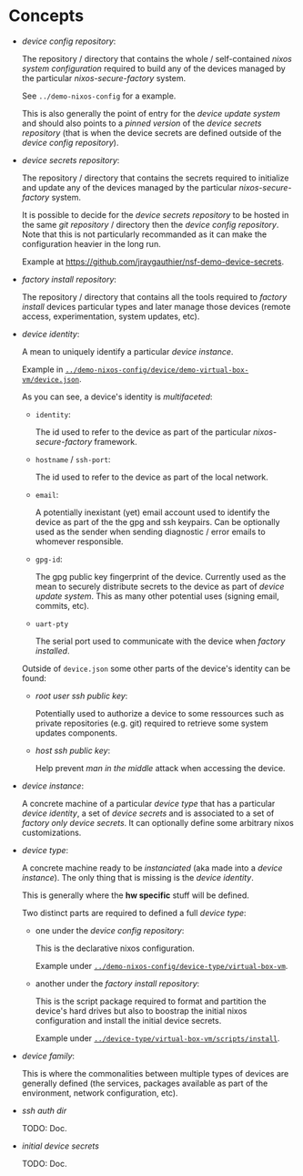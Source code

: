 Concepts
========

 -  *device config repository*:

    The repository / directory that contains the whole / self-contained *nixos
    system configuration* required to build any of the devices managed by the
    particular *nixos-secure-factory* system.

    See `../demo-nixos-config` for a example.

    This is also generally the point of entry for the *device update system* and
    should also points to a *pinned version* of the *device secrets repository*
    (that is when the device secrets are defined outside of the *device config
    repository*).

 -  *device secrets repository*:

    The repository / directory that contains the secrets required to initialize
    and update any of the devices managed by the particular
    *nixos-secure-factory* system.

    It is possible to decide for the *device secrets repository* to be hosted in
    the same *git repository* / directory then the *device config repository*.
    Note that this is not particularly recommanded as it can make the
    configuration heavier in the long run.

    Example at <https://github.com/jraygauthier/nsf-demo-device-secrets>.

 -  *factory install repository*:

    The repository / directory that contains all the tools required to
    *factory install* devices particular types and later manage those
    devices (remote access, experimentation, system updates, etc).

 -  *device identity*:

    A mean to uniquely identify a particular *device instance*.

    Example in
    [`../demo-nixos-config/device/demo-virtual-box-vm/device.json`](../demo-nixos-config/device/demo-virtual-box-vm/device.json).

    As you can see, a device's identity is *multifaceted*:

     -  `identity`:

        The id used to refer to the device as part of the particular
        *nixos-secure-factory* framework.

     -  `hostname` / `ssh-port`:

        The id used to refer to the device as part of the local network.

     -  `email`:

        A potentially inexistant (yet) email account used to identify the device
        as part of the the gpg and ssh keypairs. Can be optionally used as the
        sender when sending diagnostic / error emails to whomever responsible.

     -  `gpg-id`:

        The gpg public key fingerprint of the device. Currently used as the mean
        to securely distribute secrets to the device as part of *device update
        system*. This as many other potential uses (signing email, commits,
        etc).

     -  `uart-pty`

        The serial port used to communicate with the device when *factory
        installed*.

    Outside of `device.json` some other parts of the device's identity can be
    found:

     -  *root user ssh public key*:

        Potentially used to authorize a device to some ressources such as
        private repositories (e.g. git) required to retrieve some system updates
        components.

     -  *host ssh public key*:

        Help prevent *man in the middle* attack when accessing the device.

 -  *device instance*:

    A concrete machine of a particular *device type* that has a particular
    *device identity*, a set of *device secrets* and is associated to a set of
    *factory only device secrets*. It can optionally define some arbitrary nixos
    customizations.

 -  *device type*:

    A concrete machine ready to be *instanciated* (aka made into a *device
    instance*). The only thing that is missing is the *device identity*.

    This is generally where the **hw specific** stuff will be defined.

    Two distinct parts are required to defined a full *device type*:

     -  one under the *device config repository*:

        This is the declarative nixos configuration.

        Example under
        [`../demo-nixos-config/device-type/virtual-box-vm`](../demo-nixos-config/device-type/virtual-box-vm).

     -  another under the *factory install repository*:

        This is the script package required to format and partition the device's
        hard drives but also to boostrap the initial nixos configuration and
        install the initial device secrets.

        Example under
        [`../device-type/virtual-box-vm/scripts/install`](../device-type/virtual-box-vm/scripts/install).

 -  *device family*:

    This is where the commonalities between multiple types of devices are
    generally defined (the services, packages available as part of the
    environment, network configuration, etc).

 -  *ssh auth dir*

    TODO: Doc.

 -  *initial device secrets*

    TODO: Doc.
